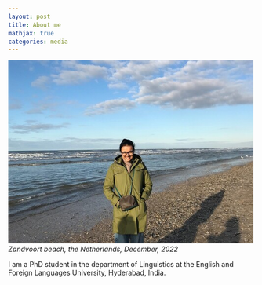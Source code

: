 ```yaml
---
layout: post
title: About me
mathjax: true
categories: media
---
```


![Netherlands](website_profile.jpg)
*Zandvoort beach, the Netherlands, December, 2022*

I am a PhD student in the department of Linguistics at the English and Foreign Languages University, Hyderabad, India. 
